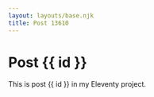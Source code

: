 ```yaml
---
layout: layouts/base.njk
title: Post 13610
---
```


# Post {{ id }}

This is post {{ id }} in my Eleventy project.
